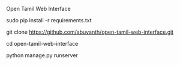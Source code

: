 Open Tamil Web Interface

sudo pip install -r requirements.txt

git clone https://github.com/abuvanth/open-tamil-web-interface.git

cd open-tamil-web-interface

python manage.py runserver
